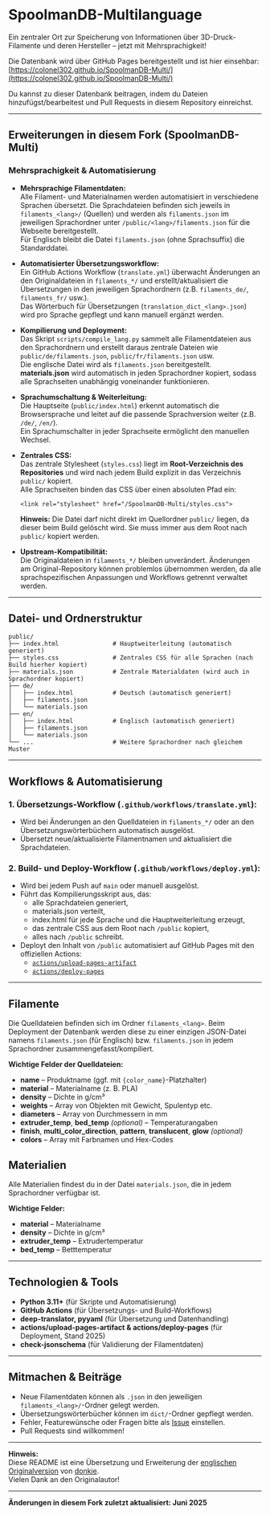<!--
Dies ist eine Übersetzung und Erweiterung der Original-README von [donkie](https://github.com/donkie/SpoolmanDB).
Vielen Dank an den Originalautor für die Bereitstellung dieses Projekts!
-->

# SpoolmanDB-Multilanguage

Ein zentraler Ort zur Speicherung von Informationen über 3D-Druck-Filamente und deren Hersteller – jetzt mit Mehrsprachigkeit!

Die Datenbank wird über GitHub Pages bereitgestellt und ist hier einsehbar:  
[https://colonel302.github.io/SpoolmanDB-Multi/](https://colonel302.github.io/SpoolmanDB-Multi/)

Du kannst zu dieser Datenbank beitragen, indem du Dateien hinzufügst/bearbeitest und Pull Requests in diesem Repository einreichst.

---

## **Erweiterungen in diesem Fork (SpoolmanDB-Multi)**

### Mehrsprachigkeit & Automatisierung

- **Mehrsprachige Filamentdaten:**  
  Alle Filament- und Materialnamen werden automatisiert in verschiedene Sprachen übersetzt. Die Sprachdateien befinden sich jeweils in `filaments_<lang>/` (Quellen) und werden als `filaments.json` im jeweiligen Sprachordner unter `/public/<lang>/filaments.json` für die Webseite bereitgestellt.  
  Für Englisch bleibt die Datei `filaments.json` (ohne Sprachsuffix) die Standarddatei.

- **Automatisierter Übersetzungsworkflow:**  
  Ein GitHub Actions Workflow (`translate.yml`) überwacht Änderungen an den Originaldateien in `filaments_*/` und erstellt/aktualisiert die Übersetzungen in den jeweiligen Sprachordnern (z.B. `filaments_de/`, `filaments_fr/` usw.).  
  Das Wörterbuch für Übersetzungen (`translation_dict_<lang>.json`) wird pro Sprache gepflegt und kann manuell ergänzt werden.

- **Kompilierung und Deployment:**  
  Das Skript `scripts/compile_lang.py` sammelt alle Filamentdateien aus den Sprachordnern und erstellt daraus zentrale Dateien wie `public/de/filaments.json`, `public/fr/filaments.json` usw.  
  Die englische Datei wird als `filaments.json` bereitgestellt.  
  **materials.json** wird automatisch in jeden Sprachordner kopiert, sodass alle Sprachseiten unabhängig voneinander funktionieren.

- **Sprachumschaltung & Weiterleitung:**  
  Die Hauptseite (`public/index.html`) erkennt automatisch die Browsersprache und leitet auf die passende Sprachversion weiter (z.B. `/de/`, `/en/`).  
  Ein Sprachumschalter in jeder Sprachseite ermöglicht den manuellen Wechsel.

- **Zentrales CSS:**  
  Das zentrale Stylesheet (`styles.css`) liegt im **Root-Verzeichnis des Repositories** und wird nach jedem Build explizit in das Verzeichnis `public/` kopiert.  
  Alle Sprachseiten binden das CSS über einen absoluten Pfad ein:  
  ```
  <link rel="stylesheet" href="/SpoolmanDB-Multi/styles.css">
  ```
  **Hinweis:** Die Datei darf nicht direkt im Quellordner `public/` liegen, da dieser beim Build gelöscht wird. Sie muss immer aus dem Root nach `public/` kopiert werden.

- **Upstream-Kompatibilität:**  
  Die Originaldateien in `filaments_*/` bleiben unverändert. Änderungen am Original-Repository können problemlos übernommen werden, da alle sprachspezifischen Anpassungen und Workflows getrennt verwaltet werden.

---

## **Datei- und Ordnerstruktur**
```
public/
├── index.html               # Hauptweiterleitung (automatisch generiert)
├── styles.css               # Zentrales CSS für alle Sprachen (nach Build hierher kopiert)
├── materials.json           # Zentrale Materialdaten (wird auch in Sprachordner kopiert)
├── de/
│   ├── index.html           # Deutsch (automatisch generiert)
│   ├── filaments.json
│   └── materials.json
├── en/
│   ├── index.html           # Englisch (automatisch generiert)
│   ├── filaments.json
│   └── materials.json
└── ...                      # Weitere Sprachordner nach gleichem Muster
```

---

## **Workflows & Automatisierung**

### **1. Übersetzungs-Workflow (`.github/workflows/translate.yml`):**
- Wird bei Änderungen an den Quelldateien in `filaments_*/` oder an den Übersetzungswörterbüchern automatisch ausgelöst.
- Übersetzt neue/aktualisierte Filamentnamen und aktualisiert die Sprachdateien.

### **2. Build- und Deploy-Workflow (`.github/workflows/deploy.yml`):**
- Wird bei jedem Push auf `main` oder manuell ausgelöst.
- Führt das Kompilierungsskript aus, das:
    - alle Sprachdateien generiert,
    - materials.json verteilt,
    - index.html für jede Sprache und die Hauptweiterleitung erzeugt,
    - das zentrale CSS aus dem Root nach `/public` kopiert,
    - alles nach `/public` schreibt.
- Deployt den Inhalt von `/public` automatisiert auf GitHub Pages mit den offiziellen Actions:
  - [`actions/upload-pages-artifact`](https://github.com/actions/upload-pages-artifact)
  - [`actions/deploy-pages`](https://github.com/actions/deploy-pages)

---

## **Filamente**

Die Quelldateien befinden sich im Ordner `filaments_<lang>`. Beim Deployment der Datenbank werden diese zu einer einzigen JSON-Datei namens `filaments.json` (für Englisch) bzw. `filaments.json` in jedem Sprachordner zusammengefasst/kompiliert.

**Wichtige Felder der Quelldateien:**
- **name** – Produktname (ggf. mit `{color_name}`-Platzhalter)
- **material** – Materialname (z. B. PLA)
- **density** – Dichte in g/cm³
- **weights** – Array von Objekten mit Gewicht, Spulentyp etc.
- **diameters** – Array von Durchmessern in mm
- **extruder_temp**, **bed_temp** *(optional)* – Temperaturangaben
- **finish**, **multi_color_direction**, **pattern**, **translucent**, **glow** *(optional)*
- **colors** – Array mit Farbnamen und Hex-Codes

## **Materialien**

Alle Materialien findest du in der Datei `materials.json`, die in jedem Sprachordner verfügbar ist.

**Wichtige Felder:**
- **material** – Materialname
- **density** – Dichte in g/cm³
- **extruder_temp** – Extrudertemperatur
- **bed_temp** – Betttemperatur

---

## **Technologien & Tools**

- **Python 3.11+** (für Skripte und Automatisierung)
- **GitHub Actions** (für Übersetzungs- und Build-Workflows)
- **deep-translator, pyyaml** (für Übersetzung und Datenhandling)
- **actions/upload-pages-artifact & actions/deploy-pages** (für Deployment, Stand 2025)
- **check-jsonschema** (für Validierung der Filamentdaten)

---

## **Mitmachen & Beiträge**

- Neue Filamentdaten können als `.json` in den jeweiligen `filaments_<lang>/`-Ordner gelegt werden.
- Übersetzungswörterbücher können im `dict/`-Ordner gepflegt werden.
- Fehler, Featurewünsche oder Fragen bitte als [Issue](https://github.com/colonel302/SpoolmanDB-Multi/issues) einstellen.
- Pull Requests sind willkommen!

---

**Hinweis:**  
Diese README ist eine Übersetzung und Erweiterung der [englischen Originalversion](https://github.com/donkie/SpoolmanDB/blob/main/README.md) von [donkie](https://github.com/donkie).  
Vielen Dank an den Originalautor!

---

**Änderungen in diesem Fork zuletzt aktualisiert: Juni 2025**